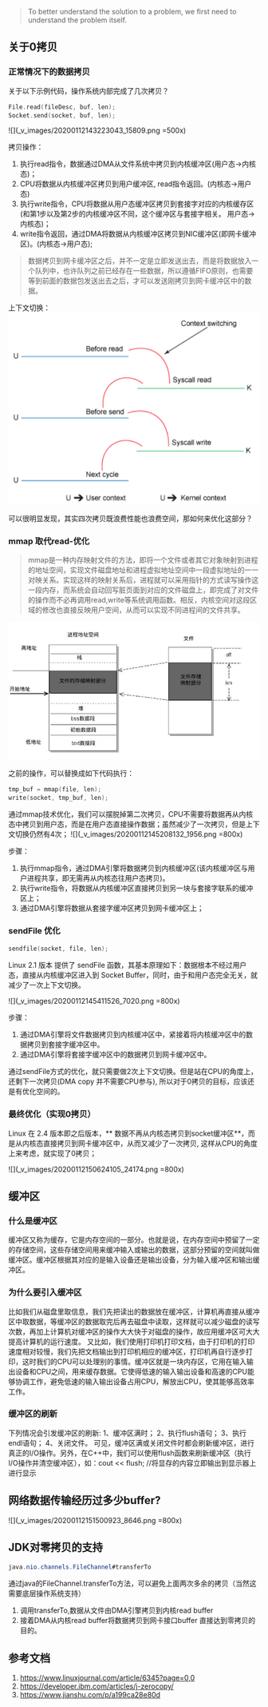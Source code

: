 
> To better understand the solution to a problem, we first need to understand the problem itself. 
## 关于0拷贝
### 正常情况下的数据拷贝
关于以下示例代码，操作系统内部完成了几次拷贝？
```c
File.read(fileDesc, buf, len);
Socket.send(socket, buf, len);
```
![](_v_images/20200112143223043_15809.png =500x)

拷贝操作： 
1. 执行read指令，数据通过DMA从文件系统中拷贝到内核缓冲区(用户态->内核态)；
2. CPU将数据从内核缓冲区拷贝到用户缓冲区, read指令返回。(内核态->用户态)
3. 执行write指令，CPU将数据从用户态缓冲区拷贝到套接字对应的内核缓存区(和第1步以及第2步的内核缓冲区不同，这个缓冲区与套接字相关。 用户态->内核态)；
4. write指令返回，通过DMA将数据从内核缓冲区拷贝到NIC缓冲区(即网卡缓冲区)。(内核态->用户态);
> 数据拷贝到网卡缓冲区之后，并不一定是立即发送出去，而是将数据放入一个队列中，也许队列之前已经存在一些数据，所以遵循FIFO原则，也需要等到前面的数据包发送出去之后，才可以发送刚拷贝到网卡缓冲区中的数据。

上下文切换：
![](_v_images/20200112205843857_23635.png)

可以很明显发现，其实四次拷贝既浪费性能也浪费空间，那如何来优化这部分？

### mmap 取代read-优化
> mmap是一种内存映射文件的方法，即将一个文件或者其它对象映射到进程的地址空间，实现文件磁盘地址和进程虚拟地址空间中一段虚拟地址的一一对映关系。实现这样的映射关系后，进程就可以采用指针的方式读写操作这一段内存，而系统会自动回写脏页面到对应的文件磁盘上，即完成了对文件的操作而不必再调用read,write等系统调用函数。相反，内核空间对这段区域的修改也直接反映用户空间，从而可以实现不同进程间的文件共享。

![](_v_images/20200112144631153_26120.png)


之前的操作，可以替换成如下代码执行：
```c
tmp_buf = mmap(file, len);
write(socket, tmp_buf, len);
```

通过mmap技术优化，我们可以摆脱掉第二次拷贝，CPU不需要将数据再从内核态中拷贝到用户态，而是在用户态直接操作数据；虽然减少了一次拷贝，但是上下文切换仍然有4次；
![](_v_images/20200112145208132_1956.png =800x)

步骤：
1. 执行mmap指令，通过DMA引擎将数据拷贝到内核缓冲区(该内核缓冲区与用户进程共享，即无需再从内核态往用户态拷贝)。
2. 执行write指令，将数据从内核缓冲区直接拷贝到另一块与套接字联系的缓冲区上；
3. 通过DMA引擎将数据从套接字缓冲区拷贝到网卡缓冲区上；

### sendFile 优化

```c
sendfile(socket, file, len);
```
Linux 2.1 版本 提供了 sendFile 函数，其基本原理如下：数据根本不经过用户态，直接从内核缓冲区进入到 Socket Buffer，同时，由于和用户态完全无关，就减少了一次上下文切换。

![](_v_images/20200112145411526_7020.png =800x)

步骤：
1. 通过DMA引擎将文件数据拷贝到内核缓冲区中，紧接着将内核缓冲区中的数据拷贝到套接字缓冲区中。
2. 通过DMA引擎将套接字缓冲区中的数据拷贝到网卡缓冲区中。

通过sendFile方式的优化，就只需要做2次上下文切换。但是站在CPU的角度上，还剩下一次拷贝(DMA copy 并不需要CPU参与), 所以对于0拷贝的目标，应该还是有优化空间的。

### 最终优化（实现0拷贝）
Linux 在 2.4 版本即之后版本，** 数据不再从内核态拷贝到socket缓冲区**，而是从内核态直接拷贝到网卡缓冲区中，从而又减少了一次拷贝, 这样从CPU的角度上来考虑，就实现了0拷贝；

![](_v_images/20200112150624105_24174.png =800x)

## 缓冲区
### 什么是缓冲区
缓冲区又称为缓存，它是内存空间的一部分。也就是说，在内存空间中预留了一定的存储空间，这些存储空间用来缓冲输入或输出的数据，这部分预留的空间就叫做缓冲区。缓冲区根据其对应的是输入设备还是输出设备，分为输入缓冲区和输出缓冲区。
### 为什么要引入缓冲区
比如我们从磁盘里取信息，我们先把读出的数据放在缓冲区，计算机再直接从缓冲区中取数据，等缓冲区的数据取完后再去磁盘中读取，这样就可以减少磁盘的读写次数，再加上计算机对缓冲区的操作大大快于对磁盘的操作，故应用缓冲区可大大提高计算机的运行速度。
又比如，我们使用打印机打印文档，由于打印机的打印速度相对较慢，我们先把文档输出到打印机相应的缓冲区，打印机再自行逐步打印，这时我们的CPU可以处理别的事情。缓冲区就是一块内存区，它用在输入输出设备和CPU之间，用来缓存数据。它使得低速的输入输出设备和高速的CPU能够协调工作，避免低速的输入输出设备占用CPU，解放出CPU，使其能够高效率工作。
### 缓冲区的刷新
下列情况会引发缓冲区的刷新:
1、缓冲区满时；
2、执行flush语句；
3、执行endl语句；
4、关闭文件。
可见，缓冲区满或关闭文件时都会刷新缓冲区，进行真正的I/O操作。另外，在C++中，我们可以使用flush函数来刷新缓冲区（执行I/O操作并清空缓冲区），如：cout << flush; //将显存的内容立即输出到显示器上进行显示

## 网络数据传输经历过多少buffer?
![](_v_images/20200112151500923_8646.png =800x)

## JDK对零拷贝的支持
```java
java.nio.channels.FileChannel#transferTo
```
通过java的FileChannel.transferTo方法，可以避免上面两次多余的拷贝（当然这需要底层操作系统支持）
1. 调用transferTo,数据从文件由DMA引擎拷贝到内核read buffer
2. 接着DMA从内核read buffer将数据拷贝到网卡接口buffer
直接达到零拷贝的目的。

## 参考文档
1. https://www.linuxjournal.com/article/6345?page=0,0
2. https://developer.ibm.com/articles/j-zerocopy/
3. https://www.jianshu.com/p/a199ca28e80d
